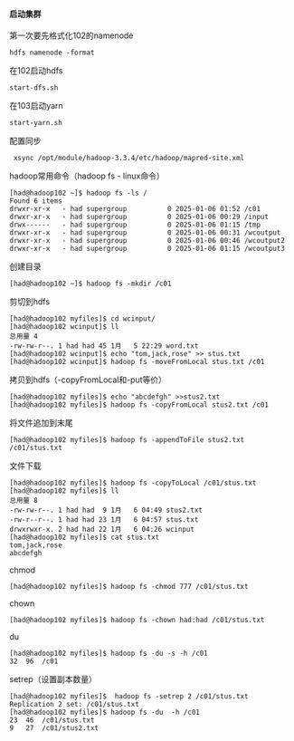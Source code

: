 #### 启动集群

第一次要先格式化102的namenode

```
hdfs namenode -format
```

在102启动hdfs

```
start-dfs.sh
```

在103启动yarn

```
start-yarn.sh
```

配置同步

```
 xsync /opt/module/hadoop-3.3.4/etc/hadoop/mapred-site.xml
```

hadoop常用命令（hadoop fs - linux命令）

```
[had@hadoop102 ~]$ hadoop fs -ls /
Found 6 items
drwxr-xr-x   - had supergroup          0 2025-01-06 01:52 /c01
drwxr-xr-x   - had supergroup          0 2025-01-06 00:29 /input
drwx------   - had supergroup          0 2025-01-06 01:15 /tmp
drwxr-xr-x   - had supergroup          0 2025-01-06 00:31 /wcoutput
drwxr-xr-x   - had supergroup          0 2025-01-06 00:46 /wcoutput2
drwxr-xr-x   - had supergroup          0 2025-01-06 01:15 /wcoutput3
```

创建目录

```
[had@hadoop102 ~]$ hadoop fs -mkdir /c01
```

剪切到hdfs

```
[had@hadoop102 myfiles]$ cd wcinput/
[had@hadoop102 wcinput]$ ll
总用量 4
-rw-rw-r--. 1 had had 45 1月   5 22:29 word.txt
[had@hadoop102 wcinput]$ echo "tom,jack,rose" >> stus.txt
[had@hadoop102 wcinput]$ hadoop fs -moveFromLocal stus.txt /c01
```

拷贝到hdfs（-copyFromLocal和-put等价）

```
[had@hadoop102 myfiles]$ echo "abcdefgh" >>stus2.txt 
[had@hadoop102 myfiles]$ hadoop fs -copyFromLocal stus2.txt /c01
```

将文件追加到末尾

```
[had@hadoop102 myfiles]$ hadoop fs -appendToFile stus2.txt /c01/stus.txt
```

文件下载

```
[had@hadoop102 myfiles]$ hadoop fs -copyToLocal /c01/stus.txt
[had@hadoop102 myfiles]$ ll
总用量 8
-rw-rw-r--. 1 had had  9 1月   6 04:49 stus2.txt
-rw-r--r--. 1 had had 23 1月   6 04:57 stus.txt
drwxrwxr-x. 2 had had 22 1月   6 04:26 wcinput
[had@hadoop102 myfiles]$ cat stus.txt 
tom,jack,rose
abcdefgh
```

chmod

```
[had@hadoop102 myfiles]$ hadoop fs -chmod 777 /c01/stus.txt
```

chown

```
[had@hadoop102 myfiles]$ hadoop fs -chown had:had /c01/stus.txt
```

du

```
[had@hadoop102 myfiles]$ hadoop fs -du -s -h /c01
32  96  /c01
```

setrep（设置副本数量）

```
[had@hadoop102 myfiles]$  hadoop fs -setrep 2 /c01/stus.txt
Replication 2 set: /c01/stus.txt
[had@hadoop102 myfiles]$ hadoop fs -du  -h /c01
23  46  /c01/stus.txt
9   27  /c01/stus2.txt
```

